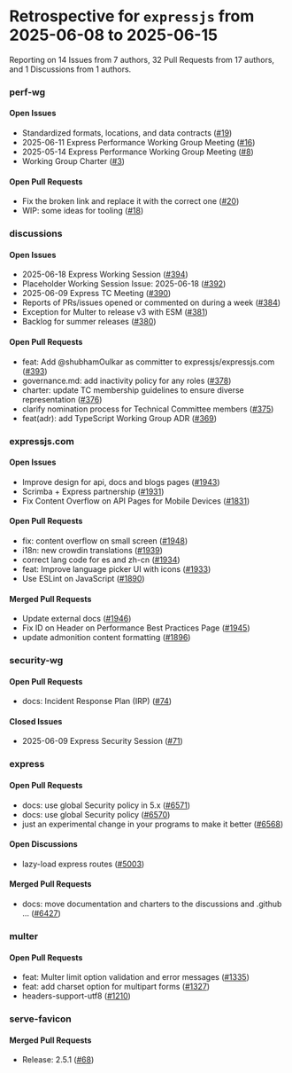 # Retrospective for `expressjs` from 2025-06-08 to 2025-06-15

Reporting on 14 Issues from 7 authors, 32 Pull Requests from 17 authors, and 1 Discussions from 1 authors.


### perf-wg

#### Open Issues

- Standardized formats, locations, and data contracts ([#19](https://github.com/expressjs/perf-wg/issues/19))
- 2025-06-11 Express Performance Working Group Meeting ([#16](https://github.com/expressjs/perf-wg/issues/16))
- 2025-05-14 Express Performance Working Group Meeting ([#8](https://github.com/expressjs/perf-wg/issues/8))
- Working Group Charter ([#3](https://github.com/expressjs/perf-wg/issues/3))

#### Open Pull Requests

- Fix the broken link and replace it with the correct one ([#20](https://github.com/expressjs/perf-wg/pull/20))
- WIP: some ideas for tooling ([#18](https://github.com/expressjs/perf-wg/pull/18))

### discussions

#### Open Issues

- 2025-06-18 Express Working Session ([#394](https://github.com/expressjs/discussions/issues/394))
- Placeholder Working Session Issue: 2025-06-18 ([#392](https://github.com/expressjs/discussions/issues/392))
- 2025-06-09 Express TC Meeting ([#390](https://github.com/expressjs/discussions/issues/390))
- Reports of PRs/issues opened or commented on during a week ([#384](https://github.com/expressjs/discussions/issues/384))
- Exception for Multer to release v3 with ESM ([#381](https://github.com/expressjs/discussions/issues/381))
- Backlog for summer releases ([#380](https://github.com/expressjs/discussions/issues/380))

#### Open Pull Requests

- feat: Add @shubhamOulkar as committer to  expressjs/expressjs.com ([#393](https://github.com/expressjs/discussions/pull/393))
- governance.md: add inactivity policy for any roles ([#378](https://github.com/expressjs/discussions/pull/378))
- charter: update TC membership guidelines to ensure diverse representation ([#376](https://github.com/expressjs/discussions/pull/376))
- clarify nomination process for Technical Committee members ([#375](https://github.com/expressjs/discussions/pull/375))
- feat(adr): add TypeScript Working Group ADR ([#369](https://github.com/expressjs/discussions/pull/369))

### expressjs.com

#### Open Issues

- Improve design for api, docs and blogs pages ([#1943](https://github.com/expressjs/expressjs.com/issues/1943))
- Scrimba + Express partnership ([#1931](https://github.com/expressjs/expressjs.com/issues/1931))
- Fix Content Overflow on API Pages for Mobile Devices ([#1831](https://github.com/expressjs/expressjs.com/issues/1831))

#### Open Pull Requests

- fix: content overflow on small screen  ([#1948](https://github.com/expressjs/expressjs.com/pull/1948))
- i18n: new crowdin translations ([#1939](https://github.com/expressjs/expressjs.com/pull/1939))
- correct lang code for es and zh-cn ([#1934](https://github.com/expressjs/expressjs.com/pull/1934))
- feat: Improve language picker UI with icons ([#1933](https://github.com/expressjs/expressjs.com/pull/1933))
- Use ESLint on JavaScript ([#1890](https://github.com/expressjs/expressjs.com/pull/1890))

#### Merged Pull Requests

- Update external docs ([#1946](https://github.com/expressjs/expressjs.com/pull/1946))
- Fix ID on Header on Performance Best Practices Page ([#1945](https://github.com/expressjs/expressjs.com/pull/1945))
- update admonition content formatting ([#1896](https://github.com/expressjs/expressjs.com/pull/1896))

### security-wg

#### Open Pull Requests

- docs: Incident Response Plan (IRP) ([#74](https://github.com/expressjs/security-wg/pull/74))

#### Closed Issues

- 2025-06-09 Express Security Session ([#71](https://github.com/expressjs/security-wg/issues/71))

### express

#### Open Pull Requests

- docs: use global Security policy in 5.x ([#6571](https://github.com/expressjs/express/pull/6571))
- docs: use global Security policy ([#6570](https://github.com/expressjs/express/pull/6570))
- just an experimental change in your programs to make it better  ([#6568](https://github.com/expressjs/express/pull/6568))

#### Open Discussions

- lazy-load express routes ([#5003](https://github.com/expressjs/express/discussions/5003))

#### Merged Pull Requests

- docs: move documentation and charters to the discussions and .github … ([#6427](https://github.com/expressjs/express/pull/6427))

### multer

#### Open Pull Requests

- feat: Multer limit option validation and error messages ([#1335](https://github.com/expressjs/multer/pull/1335))
- feat: add charset option for multipart forms ([#1327](https://github.com/expressjs/multer/pull/1327))
- headers-support-utf8 ([#1210](https://github.com/expressjs/multer/pull/1210))

### serve-favicon

#### Merged Pull Requests

- Release: 2.5.1 ([#68](https://github.com/expressjs/serve-favicon/pull/68))